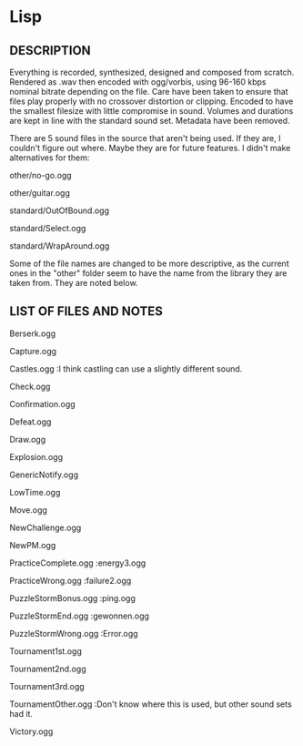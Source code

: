 # Lisp

DESCRIPTION
-----------

Everything is recorded, synthesized, designed and composed from scratch. Rendered as .wav then encoded with ogg/vorbis, using 96-160 kbps nominal bitrate depending on the file. Care have been taken to ensure that files play properly with no crossover distortion or clipping. Encoded to have the smallest filesize with little compromise in sound. Volumes and durations are kept in line with the standard sound set. Metadata have been removed.

There are 5 sound files in the source that aren't being used. If they are, I couldn't figure out where. Maybe they are for future features. I didn't make alternatives for them:

other/no-go.ogg

other/guitar.ogg

standard/OutOfBound.ogg

standard/Select.ogg

standard/WrapAround.ogg

Some of the file names are changed to be more descriptive, as the current ones in the "other" folder seem to have the name from the library they are taken from. They are noted below.

LIST OF FILES AND NOTES
-----------------------

Berserk.ogg

Capture.ogg

Castles.ogg                         :I think castling can use a slightly different sound.

Check.ogg

Confirmation.ogg

Defeat.ogg

Draw.ogg

Explosion.ogg

GenericNotify.ogg

LowTime.ogg

Move.ogg

NewChallenge.ogg

NewPM.ogg

PracticeComplete.ogg                :energy3.ogg

PracticeWrong.ogg                   :failure2.ogg

PuzzleStormBonus.ogg                :ping.ogg

PuzzleStormEnd.ogg                  :gewonnen.ogg

PuzzleStormWrong.ogg                :Error.ogg

Tournament1st.ogg

Tournament2nd.ogg

Tournament3rd.ogg

TournamentOther.ogg                 :Don't know where this is used, but other sound sets had it.

Victory.ogg
